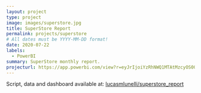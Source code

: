 ```yaml
---
layout: project
type: project
image: images/superstore.jpg
title: SuperStore Report
permalink: projects/superstore
# All dates must be YYYY-MM-DD format!
date: 2020-07-22
labels:
  - PowerBI
summary: SuperStore monthly report.
projecturl: https://app.powerbi.com/view?r=eyJrIjoiYzRhNWQ1MTAtMzcyOS00NDAyLWIwZWYtMzIwMmM0NGI4YzRkIiwidCI6ImU0YmQ2OWZmLWU2ZjctNGMyZS1iMjQ3LTQxYjU0YmEyNDkwZSIsImMiOjh9
---
```


Script, data and dashboard available at: <a href="https://github.com/lucasmlunelli/superstore_report"><i class="large github icon"></i>lucasmlunelli/superstore_report</a>